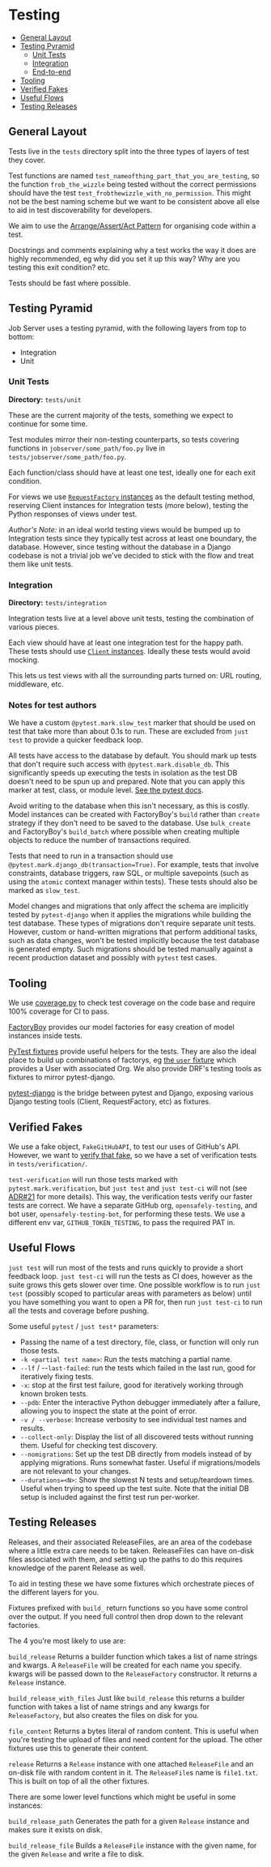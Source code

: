 # Testing

- [General Layout](#general-layout)
- [Testing Pyramid](#testing-pyramid)
  - [Unit Tests](#unit-tests)
  - [Integration](#integration)
  - [End-to-end](#end-to-end)
- [Tooling](#tooling)
- [Verified Fakes](#verified-fakes)
- [Useful Flows](#useful-flows)
- [Testing Releases](#testing-releases)

## General Layout
Tests live in the `tests` directory split into the three types of layers of test they cover.

Test functions are named `test_nameofthing_part_that_you_are_testing`, so the function `frob_the_wizzle` being tested without the correct permissions should have the test `test_frobthewizzle_with_no_permission`.
This might not be the best naming scheme but we want to be consistent above all else to aid in test discoverability for developers.

We aim to use the [Arrange/Assert/Act Pattern](https://java-design-patterns.com/patterns/arrange-act-assert/) for organising code within a test.

Docstrings and comments explaining why a test works the way it does are highly recommended, eg why did you set it up this way? Why are you testing this exit condition? etc.

Tests should be fast where possible.


## Testing Pyramid

Job Server uses a testing pyramid, with the following layers from top to bottom:

* Integration
* Unit

### Unit Tests
**Directory:** `tests/unit`

These are the current majority of the tests, something we expect to continue for some time.

Test modules mirror their non-testing counterparts, so tests covering functions in `jobserver/some_path/foo.py` live in `tests/jobserver/some_path/foo.py`.

Each function/class should have at least one test, ideally one for each exit condition.

For views we use [`RequestFactory` instances](https://docs.djangoproject.com/en/3.2/topics/testing/advanced/#the-request-factory) as the default testing method, reserving Client instances for Integration tests (more below), testing the Python responses of views under test.

*Author's Note:* in an ideal world testing views would be bumped up to Integration tests since they typically test across at least one boundary, the database.
However, since testing without the database in a Django codebase is not a trivial job we've decided to stick with the flow and treat them like unit tests.


### Integration
**Directory:** `tests/integration`

Integration tests live at a level above unit tests, testing the combination of various pieces.

Each view should have at least one integration test for the happy path.
These tests should use [`Client` instances](https://docs.djangoproject.com/en/3.2/topics/testing/tools/#the-test-client).
Ideally these tests would avoid mocking.

This lets us test views with all the surrounding parts turned on: URL routing, middleware, etc.

### Notes for test authors

We have a custom `@pytest.mark.slow_test` marker that should be used on test
that take more than about 0.1s to run. These are excluded from `just test` to
provide a quicker feedback loop.

All tests have access to the database by default. You should mark up tests that
don't require such access with `@pytest.mark.disable_db`. This significantly
speeds up executing the tests in isolation as the test DB doesn't need to be
spun up and prepared. Note that you can apply this marker at test, class, or
module level. [See the pytest
docs](https://docs.pytest.org/en/7.1.x/example/markers.html).

Avoid writing to the database when this isn't necessary, as this is costly.
Model instances can be created with FactoryBoy's `build` rather than `create`
strategy if they don't need to be saved to the database. Use `bulk_create` and
FactoryBoy's `build_batch` where possible when creating multiple objects to
reduce the number of transactions required.

Tests that need to run in a transaction should use
`@pytest.mark.django_db(transaction=True)`. For example, tests that involve
constraints, database triggers, raw SQL, or multiple savepoints (such as using
the `atomic` context manager within tests).  These tests should also be marked
as `slow_test`.

Model changes and migrations that only affect the schema are implicitly tested
by `pytest-django` when it applies the migrations while building the test
database. These types of migrations don't require separate unit tests. However,
custom or hand-written migrations that perform additional tasks, such as data
changes, won't be tested implicitly because the test database is generated
empty. Such migrations should be tested manually against a recent production
dataset and possibly with `pytest` test cases.


## Tooling
We use [coverage.py](https://coverage.readthedocs.io/) to check test coverage on the code base and require 100% coverage for CI to pass.

[FactoryBoy](https://factoryboy.readthedocs.io/) provides our model factories for easy creation of model instances inside tests.

[PyTest fixtures](https://docs.pytest.org/en/6.2.x/fixture.html) provide useful helpers for the tests.
They are also the ideal place to build up combinations of factorys, eg [the `user` fixture](https://github.com/opensafely-core/job-server/blob/62a376aa120542d246efd854bc1d4de1b70a60cf/tests/conftest.py#L63-L77) which provides a User with associated Org.
We also provide DRF's testing tools as fixtures to mirror pytest-django.

[pytest-django](https://pytest-django.readthedocs.io/en/latest/) is the bridge between pytest and Django, exposing various Django testing tools (Client, RequestFactory, etc) as fixtures.


## Verified Fakes
We use a fake object, `FakeGitHubAPI`, to test our uses of GitHub's API.
However, we want to [verify that fake](https://pythonspeed.com/articles/verified-fakes/), so we have a set of verification tests in `tests/verification/`.

`test-verification` will run those tests marked with `pytest.mark.verification`, but `just test` and `just test-ci` will not (see [ADR#21](docs/adr/0021-move-verification-tests.md) for more details).
This way, the verification tests verify our faster tests are correct.
We have a separate GitHub org, `opensafely-testing`, and bot user, `opensafely-testing-bot`, for performing these tests.
We use a different env var, `GITHUB_TOKEN_TESTING`, to pass the required PAT in.


## Useful Flows

`just test` will run most of the tests and runs quickly to provide a short feedback
loop. `just test-ci` will run the tests as CI does, however as the suite grows
this gets slower over time. One possible workflow is to run `just test`
(possibly scoped to particular areas with parameters as below) until you have
something you want to open a PR for, then run `just test-ci` to run all the
tests and coverage before pushing.

Some useful `pytest` / `just test*` parameters:

* Passing the name of a test directory, file, class, or function will only run those tests.
* `-k <partial test name>`: Run the tests matching a partial name.
* `--lf` / --`last-failed`: run the tests which failed in the last run, good for iteratively fixing tests.
* `-x`: stop at the first test failure, good for iteratively working through known broken tests.
* `--pdb`: Enter the interactive Python debugger immediately after a failure, allowing you to inspect the state at the point of error.
* `-v / --verbose`: Increase verbosity to see individual test names and results.
* `--collect-only`: Display the list of all discovered tests without running them. Useful for checking test discovery.
* `--nomigrations`: Set up the test DB directly from models instead of by applying migrations. Runs somewhat faster. Useful if migrations/models are not relevant to your changes.
* `--durations=<N>`: Show the slowest N tests and setup/teardown times. Useful when trying to speed up the test suite. Note that the initial DB setup is included against the first test run per-worker.


## Testing Releases
Releases, and their associated ReleaseFiles, are an area of the codebase where a little extra care needs to be taken.  ReleaseFiles can have on-disk files associated with them, and setting up the paths to do this requires knowledge of the parent Release as well.

To aid in testing these we have some fixtures which orchestrate pieces of the different layers for you.

Fixtures prefixed with `build_` return functions so you have some control over the output.
If you need full control then drop down to the relevant factories.

The 4 you're most likely to use are:

`build_release`
Returns a builder function which takes a list of name strings and kwargs.
A `ReleaseFile` will be created for each name you specify.
kwargs will be passed down to the `ReleaseFactory` constructor.
It returns a `Release` instance.

`build_release_with_files`
Just like `build_release` this returns a builder function with takes a list of name strings and any kwargs for `ReleaseFactory`, but also creates the files on disk for you.

`file_content`
Returns a bytes literal of random content.
This is useful when you're testing the upload of files and need content for the upload.
The other fixtures use this to generate their content.

`release`
Returns a `Release` instance with one attached `ReleaseFile` and an on-disk file with random content in it.  The `ReleaseFile`s name is `file1.txt`.
This is built on top of all the other fixtures.


There are some lower level functions which might be useful in some instances:

`build_release_path`
Generates the path for a given `Release` instance and makes sure it exists on disk.

`build_release_file`
Builds a `ReleaseFile` instance with the given name, for the given `Release` and write a file to disk.
